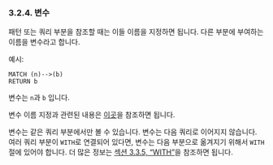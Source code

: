 
### 3.2.4. 변수

패턴 또는 쿼리 부분을 참조할 때는 이들 이름을 지정하면 됩니다. 다른 부분에 부여하는 이름을 변수라고 합니다. 

예시:

```
MATCH (n)-->(b)
RETURN b
```

변수는 `n`과 `b` 입니다. 

변수 이름 지정과 관련된 내용은 [이곳](/syntax/naming.md)을 참조하면 됩니다. 

변수는 같은 쿼리 부분에서만 볼 수 있습니다. 변수는 다음 쿼리로 이어지지 않습니다. 여러 쿼리 부분이 ```WITH```로 연결되어 있다면, 변수는 다음 부분으로 옮겨지기 위해서 ```WITH``` 절에 있어야 합니다. 더 많은 정보는 [섹션 3.3.5, “WITH”](/clauses/with.md)을 참조하면 됩니다. 

